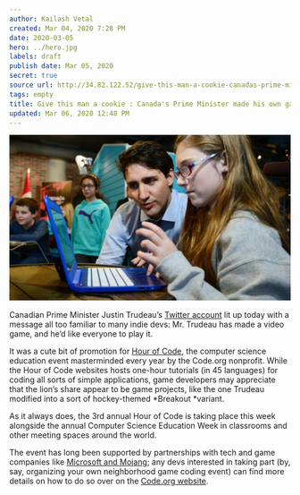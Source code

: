 ```yaml
---
author: Kailash Vetal
created: Mar 04, 2020 7:28 PM
date: 2020-03-05
hero: ../hero.jpg
labels: draft
publish date: Mar 05, 2020
secret: true
source url: http://34.82.122.52/give-this-man-a-cookie-canadas-prime-minister-made-his-own-game-to-promote-tech-education/
tags: empty
title: Give this man a cookie : Canada's Prime Minister made his own game to promote tech education.
updated: Mar 06, 2020 12:48 PM
---
```

![20/justin-treadu_kdwzzv.jpg](20/justin-treadu_kdwzzv.jpg)

Canadian Prime Minister Justin Trudeau’s [Twitter account](https://twitter.com/JustinTrudeau/status/805896606541369344) lit up today with a message all too familiar to many indie devs: Mr. Trudeau has made a video game, and he’d like everyone to play it.

It was a cute bit of promotion for [Hour of Code](https://hourofcode.com/us), the computer science education event masterminded every year by the Code.org nonprofit. While the Hour of Code websites hosts one-hour tutorials (in 45 languages) for coding all sorts of simple applications, game developers may appreciate that the lion’s share appear to be game projects, like the one Trudeau modified into a sort of hockey-themed *Breakout *variant.

As it always does, the 3rd annual Hour of Code is taking place this week alongside the annual Computer Science Education Week in classrooms and other meeting spaces around the world.

The event has long been supported by partnerships with tech and game companies like [Microsoft and Mojang](http://www.gamasutra.com/view/news/259470/Microsoft_and_Codeorg_teaching_kids_to_code_with_Minecraft.php); any devs interested in taking part (by, say, organizing your own neighborhood game coding event) can find more details on how to do so over on the [Code.org website](https://hourofcode.com/us).

